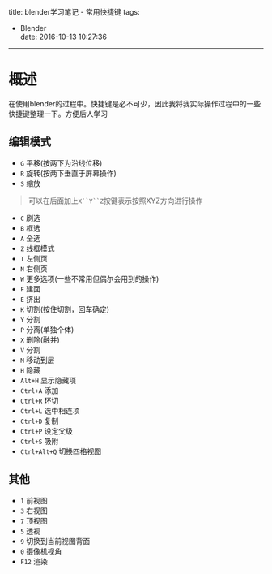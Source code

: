 title: blender学习笔记 - 常用快捷键
tags:
  - Blender  
date: 2016-10-13 10:27:36 

---

# 概述 #
在使用blender的过程中。快捷键是必不可少，因此我将我实际操作过程中的一些快捷键整理一下。方便后人学习

## 编辑模式 ##

- `G` 平移(按两下为沿线位移)
- `R` 旋转(按两下垂直于屏幕操作)
- `S` 缩放
> 可以在后面加上`X``Y``Z`按键表示按照XYZ方向进行操作  

- `C` 刷选
- `B` 框选
- `A` 全选
- `Z` 线框模式
- `T` 左侧页
- `N` 右侧页
- `W` 更多选项(一些不常用但偶尔会用到的操作)
- `F` 建面
- `E` 挤出
- `K` 切割(按住切割，回车确定)
- `Y` 分割
- `P` 分离(单独个体)
- `X` 删除(融并)
- `V` 分割
- `M` 移动到层
- `H` 隐藏
- `Alt+H` 显示隐藏项
- `Ctrl+A` 添加
- `Ctrl+R` 环切
- `Ctrl+L` 选中相连项
- `Ctrl+D` 复制
- `Ctrl+P` 设定父级
- `Ctrl+S` 吸附
- `Ctrl+Alt+Q` 切换四格视图

## 其他 ##
- `1` 前视图
- `3` 右视图
- `7` 顶视图
- `5` 透视
- `9` 切换到当前视图背面
- `0` 摄像机视角
- `F12` 渲染